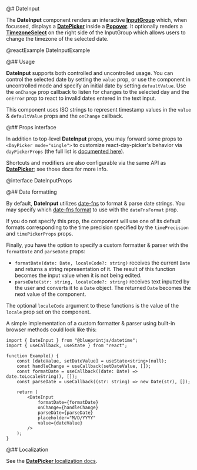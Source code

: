 @# DateInput

The **DateInput** component renders an interactive [**InputGroup**](#core/components/input-group)
which, when focussed, displays a [**DatePicker**](#datetime/date-picker) inside a
[**Popover**](#core/components/popover). It optionally renders a [**TimezoneSelect**](#datetime/timezone-select)
on the right side of the InputGroup which allows users to change the timezone of the selected date.

@reactExample DateInputExample

@## Usage

**DateInput** supports both controlled and uncontrolled usage. You can control
the selected date by setting the `value` prop, or use the component in
uncontrolled mode and specify an initial date by setting `defaultValue`.
Use the `onChange` prop callback to listen for changes to the selected day and
the `onError` prop to react to invalid dates entered in the text input.

This component uses ISO strings to represent timestamp values in the `value` & `defaultValue` props
and the `onChange` callback.

@## Props interface

In addition to top-level **DateInput** props, you may forward some props to `<DayPicker mode="single">` to customize
react-day-picker's behavior via `dayPickerProps` (the full list is
[documented here](https://daypicker.dev/v8/api/interfaces/DayPickerSingleProps)).

Shortcuts and modifiers are also configurable via the same API as [**DatePicker**](#datetime/date-picker); see those
docs for more info.

@interface DateInputProps

@## Date formatting

By default, **DateInput** utilizes [date-fns](https://date-fns.org/docs/) to format & parse date strings. You may
specify which [date-fns format](https://date-fns.org/docs/format) to use with the `dateFnsFormat` prop.

If you do not specify this prop, the component will use one of its default formats corresponding to the time precision
specified by the `timePrecision` and `timePickerProps` props.

Finally, you have the option to specify a custom formatter & parser with the `formatDate` and `parseDate` props:

-   `formatDate(date: Date, localeCode?: string)` receives the current `Date` and returns a string representation of it.
    The result of this function becomes the input value when it is not being edited.
-   `parseDate(str: string, localeCode?: string)` receives text inputted by the user and converts it to a `Date` object.
    The returned `Date` becomes the next value of the component.

The optional `localeCode` argument to these functions is the value of the `locale` prop set on the component.

A simple implementation of a custom formatter & parser using built-in browser methods could look like this:

```tsx
import { DateInput } from "@blueprintjs/datetime";
import { useCallback, useState } from "react";

function Example() {
    const [dateValue, setDateValue] = useState<string>(null);
    const handleChange = useCallback(setDateValue, []);
    const formatDate = useCallback((date: Date) => date.toLocaleString(), []);
    const parseDate = useCallback((str: string) => new Date(str), []);

    return (
        <DateInput
            formatDate={formatDate}
            onChange={handleChange}
            parseDate={parseDate}
            placeholder="M/D/YYYY"
            value={dateValue}
        />
    );
}
```

@## Localization

See the [**DatePicker** localization docs](#datetime/date-picker.localization).
